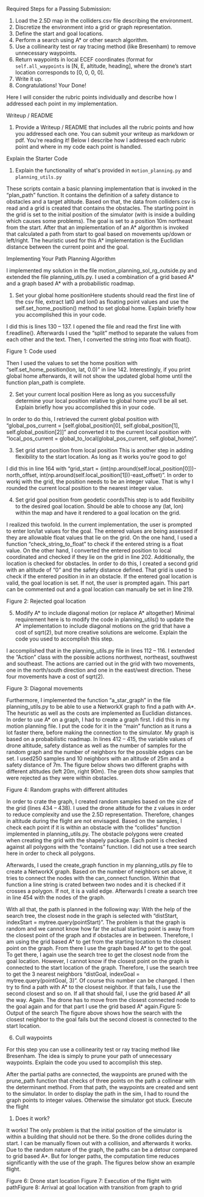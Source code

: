 Required Steps for a Passing Submission:
1. Load the 2.5D map in the colliders.csv file describing the environment.
2. Discretize the environment into a grid or graph representation.
3. Define the start and goal locations.
4. Perform a search using A* or other search algorithm.
5. Use a collinearity test or ray tracing method (like Bresenham) to remove unnecessary waypoints.
6. Return waypoints in local ECEF coordinates (format for `self.all_waypoints` is [N, E, altitude,
heading], where the drone’s start location corresponds to [0, 0, 0, 0].
7. Write it up.
8. Congratulations! Your Done!

Here I will consider the rubric points individually and describe how I addressed each point in my
implementation.

Writeup / README
1. Provide a Writeup / README that includes all the rubric points and how you addressed each one.
You can submit your writeup as markdown or pdf.
You're reading it! Below I describe how I addressed each rubric point and where in my code each
point is handled.

Explain the Starter Code
1. Explain the functionality of what's provided in `motion_planning.py` and `planning_utils.py`

These scripts contain a basic planning implementation that is invoked in the “plan_path” function. It
contains the definition of a safety distance to obstacles and a target altitude. Based on that, the data
from colliders.csv is read and a grid is created that contains the obstacles. The starting point in the
grid is set to the initial position of the simulator (with is inside a building which causes some
problems). The goal is set to a position 10m northeast from the start.
After that an implementation of an A* algorithm is invoked that calculated a path from start to goal
based on movements up/down or left/right. The heuristic used for this A* implementation is the
Euclidian distance between the current point and the goal.

Implementing Your Path Planning Algorithm

I implemented my solution in the file motion_planning_sol_rg_outside.py and extended the file
planning_utils.py. I used a combination of a grid based A* and a graph based A* with a probabilistic
roadmap.

1. Set your global home positionHere students should read the first line of the csv file, extract lat0 and lon0 as floating point values and use the self.set_home_position() method to set global home. Explain briefly how you accomplished this in your code.

I did this is lines 130 – 137. I opened the file and read the first line with f.readline(). Afterwards I used
the “split” method to separate the values from each other and the text. Then, I converted the string
into float with float().

Figure 1: Code used

Then I used the values to set the home position with “self.set_home_position(lon, lat, 0.0)” in line
142. Interestingly, if you print global home afterwards, it will not show the updated global home until
the function plan_path is complete.

2. Set your current local position
Here as long as you successfully determine your local position relative to global home you'll be all set.
Explain briefly how you accomplished this in your code.

In order to do this, I retrieved the current global position with “global_pos_current =
[self.global_position[0], self.global_position[1], self.global_position[2]]” and converted it to the
current local position with “local_pos_current = global_to_local(global_pos_current,
self.global_home)”.

3. Set grid start position from local position
This is another step in adding flexibility to the start location. As long as it works you're good to go!

I did this in line 164 with “grid_start = (int(np.around(self.local_position[0]))-north_offset,
int(np.around(self.local_position[1]))-east_offset)”. In order to workj with the grid, the position
needs to be an integer value. That is why I rounded the current local position to the nearest integer
value.

4. Set grid goal position from geodetic coordsThis step is to add flexibility to the desired goal location. Should be able to choose any (lat, lon) within
the map and have it rendered to a goal location on the grid.

I realized this twofold. In the current implementation, the user is prompted to enter lon/lat values
for the goal. The entered values are being assessed if they are allowable float values that lie on the
grid. On the one hand, I used a function “check_string_to_float” to check if the entered string is a
float value. On the other hand, I converted the entered position to local coordinated and checked if
they lie on the grid in line 202. Additionally, the location is checked for obstacles. In order to do this, I
created a second grid with an altitude of “0” and the safety distance defined. That grid is used to
check if the entered position in in an obstacle. If the entered goal location is valid, the goal location is
set. If not, the user is prompted again. This part can be commented out and a goal location can
manually be set in line 219.

Figure 2: Rejected goal location

5. Modify A* to include diagonal motion (or replace A* altogether)
Minimal requirement here is to modify the code in planning_utils() to update the A* implementation
to include diagonal motions on the grid that have a cost of sqrt(2), but more creative solutions are
welcome. Explain the code you used to accomplish this step.

I accomplished that in the planning_utils.py file in lines 112 – 116. I extended the “Action” class with
the possible actions northwest, northeast, southwest and southeast. The actions are carried out in
the grid with two movements, one in the north/south direction and one in the east/west direction.
These four movements have a cost of sqrt(2).

Figure 3: Diagonal movements

Furthermore, I implemented the function “a_star_graph” in the file planning_utils.py to be able to
use a NetworkX graph to find a path with A*. The heuristic as well as the costs are implemented as
Euclidian distances. In order to use A* on a graph, I had to create a graph first.
I did this in my motion planning file. I put the code for it in the “main” function as it runs a lot faster
there, before making the connection to the simulator. My graph is based on a probabilistic roadmap.
In lines 412 – 415, the variable values of drone altitude, safety distance as well as the number of
samples for the random graph and the number of neighbors for the possible edges can be set. I used250 samples and 10 neighbors with an altitude of 25m and a safety distance of 7m. The figure below
shows two different graphs with different altitudes (left 20m, right 90m). The green dots show
samples that were rejected as they were within obstacles.

Figure 4: Random graphs with different altitudes

In order to crate the graph, I created random samples based on the size of the grid (lines 434 – 438). I
used the drone altitude for the z values in order to reduce complexity and use the 2.5D
representation. Therefore, changes in altitude during the flight are not envisaged.
Based on the samples, I check each point if it is within an obstacle with the “collides” function
implemented in planning_utils.py. The obstacle polygons were created when creating the grid with
the shapely package. Each point is checked against all polygons with the “contains” function. I did not
use a tree search here in order to check all polygons.

Afterwards, I used the create_graph function in my planning_utils.py file to create a NetworkX graph.
Based on the number of neighbors set above, it tries to connect the nodes with the can_connect
function. Within that function a line string is crated between two nodes and it is checked if it crosses
a polygon. If not, it is a valid edge. Afterwards I create a search tree in line 454 with the nodes of the
graph.

With all that, the path is planned in the following way: With the help of the search tree, the closest
node in the graph is selected with “distStart, indexStart = mytree.query(pointStart)”. The problem is
that the graph is random and we cannot know how far the actual starting point is away from the
closest point of the graph and if obstacles are in between. Therefore, I am using the grid based A* to
get from the starting location to the closest point on the graph. From there I use the graph based A*
to get to the goal. To get there, I again use the search tree to get the closest node from the goal
location. However, I cannot know if the closest point on the graph is connected to the start location
of the graph. Therefore, I use the search tree to get the 3 nearest neighbors “distGoal, indexGoal =
mytree.query(pointGoal, 3)”. Of course this number can be changed. I then try to find a path with A*
to the closest neighbor. If that fails, I use the second closest and so on. If all that should fail, I use the
grid based A* all the way. Again. The drone has to move from the closest connected node to the goal
again and for that part I use the grid based A* again.Figure 5: Output of the search
The figure above shows how the search with the closest neighbor to the goal fails but the second
closest is connected to the start location.

6. Cull waypoints

For this step you can use a collinearity test or ray tracing method like Bresenham. The idea is simply
to prune your path of unnecessary waypoints. Explain the code you used to accomplish this step.

After the partial paths are connected, the waypoints are pruned with the prune_path function that
checks of three points on the path a collinear with the determinant method. From that path, the
waypoints are created and sent to the simulator. In order to display the path in the sim, I had to
round the graph points to integer values. Otherwise the simulator got stuck.
Execute the flight

1. Does it work?

It works! The only problem is that the initial position of the simulator is within a building that should
not be there. So the drone collides during the start. I can be manually flown out with a collision, and
afterwards it works. Due to the random nature of the graph, the paths can be a detour compared to
grid based A*. But for longer paths, the computation time reduces significantly with the use of the
graph. The figures below show an example flight.

Figure 6: Drone start location
Figure 7: Execution of the flight with pathFigure 8: Arrival at goal location with transition from graph to grid
